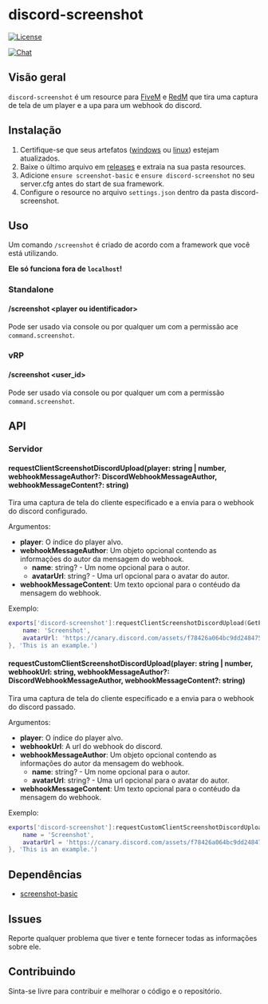 # discord-screenshot

<p>
    <a href="https://github.com/GHMatti/ghmattimysql/blob/master/license.md">
        <img src="https://img.shields.io/badge/License-MIT-blue.svg" alt="License">
    </a>
</p>

<p>
    <a href="https://discord.gg/xvqfCgg">
        <img src="https://discordapp.com/api/guilds/753071308010684417/widget.png?style=banner2" alt="Chat">
    </a>
</p>

## Visão geral

`discord-screenshot` é um resource para [FiveM](https://fivem.net) e [RedM](https://redm.gg) que tira uma captura de tela de um player e a upa para um webhook do discord.

## Instalação

1. Certifique-se que seus artefatos ([windows](https://runtime.fivem.net/artifacts/fivem/build_server_windows/master) ou [linux](https://runtime.fivem.net/artifacts/fivem/build_proot_linux/master)) estejam atualizados.
2. Baixe o último arquivo em [releases](https://github.com/jaimeadf/discord-screenshot/releases) e extraia na sua pasta resources.
3. Adicione `ensure screenshot-basic` e `ensure discord-screenshot` no seu server.cfg antes do start de sua framework.
4. Configure o resource no arquivo `settings.json` dentro da pasta discord-screenshot.

## Uso

Um comando `/screenshot` é criado de acordo com a framework que você está utilizando.

**Ele só funciona fora de `localhost`!**

### Standalone

#### /screenshot &lt;player ou identificador&gt;
Pode ser usado via console ou por qualquer um com a permissão ace `command.screenshot`.

### vRP

#### /screenshot &lt;user_id&gt;
Pode ser usado via console ou por qualquer um com a permissão `command.screenshot`.

## API

### Servidor

#### requestClientScreenshotDiscordUpload(player: string | number, webhookMessageAuthor?: DiscordWebhookMessageAuthor, webhookMessageContent?: string)
Tira uma captura de tela do cliente especificado e a envia para o webhook do discord configurado. 

Argumentos:
* **player**: O índice do player alvo.
* **webhookMessageAuthor**: Um objeto opcional contendo as informações do autor da mensagem do webhook.
    * **name**: string? - Um nome opcional para o autor.
    * **avatarUrl**: string? - Uma url opcional para o avatar do autor.
* **webhookMessageContent**: Um texto opcional para o contéudo da mensagem do webhook.

Exemplo:
```lua
exports['discord-screenshot']:requestClientScreenshotDiscordUpload(GetPlayers()[1], {
    name: 'Screenshot',
    avatarUrl: 'https://canary.discord.com/assets/f78426a064bc9dd24847519259bc42af.png'
}, 'This is an example.')
```

#### requestCustomClientScreenshotDiscordUpload(player: string | number, webhookUrl: string, webhookMessageAuthor?: DiscordWebhookMessageAuthor, webhookMessageContent?: string)
Tira uma captura de tela do cliente especificado e a envia para o webhook do discord passado.

Argumentos:
* **player**: O índice do player alvo.
* **webhookUrl**: A url do webhook do discord.
* **webhookMessageAuthor**: Um objeto opcional contendo as informações do autor da mensagem do webhook.
    * **name**: string? - Um nome opcional para o autor.
    * **avatarUrl**: string? - Uma url opcional para o avatar do autor.
* **webhookMessageContent**: Um texto opcional para o contéudo da mensagem do webhook.

Exemplo:
```lua
exports['discord-screenshot']:requestCustomClientScreenshotDiscordUpload(GetPlayers()[1], 'https://canary.discord.com/api/webhooks/412884227131886566/qFcXr19SozY5Bej5H74RdbRscsOjH4eVxgJO5Iwh5iawmkpRfjzijezlwdu15wNsCk4w', {
    name = 'Screenshot',
    avatarUrl = 'https://canary.discord.com/assets/f78426a064bc9dd24847519259bc42af.png'
}, 'This is an example.')
```

## Dependências

* [screenshot-basic](https://github.com/citizenfx/screenshot-basic)

## Issues

Reporte qualquer problema que tiver e tente fornecer todas as informações sobre ele.


## Contribuindo

Sinta-se livre para contribuir e melhorar o código e o repositório.
